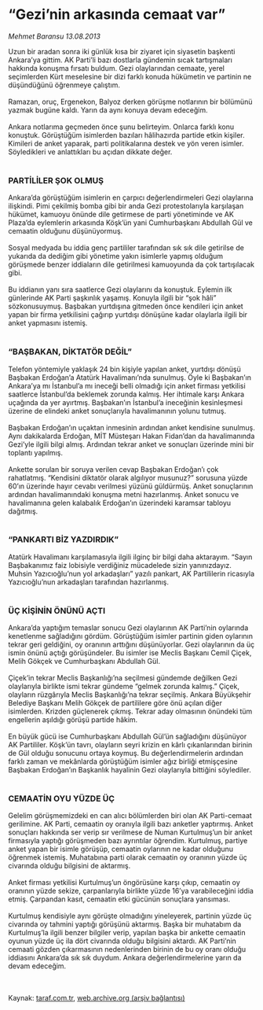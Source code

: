 # “Gezi’nin arkasında cemaat var”

*Mehmet Baransu 13.08.2013*

<div class="yazi">Uzun bir aradan sonra iki günlük kısa bir ziyaret için siyasetin 
başkenti Ankara’ya gittim. AK Parti’li bazı dostlarla gündemin sıcak 
tartışmaları hakkında konuşma fırsatı buldum. Gezi olaylarından cemaate,
 yerel seçimlerden Kürt meselesine bir dizi farklı konuda hükümetin ve 
partinin ne düşündüğünü öğrenmeye çalıştım.<br/><br/>Ramazan, oruç, 
Ergenekon, Balyoz derken görüşme notlarının bir bölümünü yazmak bugüne 
kaldı. Yarın da aynı konuya devam edeceğim.<br/><br/>Ankara notlarıma 
geçmeden önce şunu belirteyim. Onlarca farklı konu konuştuk. Görüştüğüm 
isimlerden bazıları hâlihazırda partide etkin kişiler. Kimileri de anket
 yaparak, parti politikalarına destek ve yön veren isimler. Söyledikleri
 ve anlattıkları bu açıdan dikkate değer.<br/><br/><h3>PARTİLİLER ŞOK OLMUŞ</h3>Ankara’da
 görüştüğüm isimlerin en çarpıcı değerlendirmeleri Gezi olaylarına 
ilişkindi. Pimi çekilmiş bomba gibi bir anda Gezi protestolarıyla 
karşılaşan hükümet, kamuoyu önünde dile getirmese de parti yönetiminde 
ve AK Plaza’da eylemlerin arkasında Köşk’ün yani Cumhurbaşkanı Abdullah 
Gül ve cemaatin olduğunu düşünüyormuş.<br/><br/>Sosyal medyada bu iddia 
genç partililer tarafından sık sık dile getirilse de yukarıda da dediğim
 gibi yönetime yakın isimlerle yapmış olduğum görüşmede benzer 
iddiaların dile getirilmesi kamuoyunda da çok tartışılacak gibi.<br/><br/>Bu
 iddianın yanı sıra saatlerce Gezi olaylarını da konuştuk. Eylemin ilk 
günlerinde AK Parti şaşkınlık yaşamış. Konuyla ilgili bir “şok hâli” 
sözkonusuymuş. Başbakan yurtdışına gitmeden önce kendileri için anket 
yapan bir firma yetkilisini çağırıp yurtdışı dönüşüne kadar olaylarla 
ilgili bir anket yapmasını istemiş.<br/><br/><h3>“BAŞBAKAN, DİKTATÖR DEĞİL”</h3>Telefon
 yöntemiyle yaklaşık 24 bin kişiyle yapılan anket, yurtdışı dönüşü 
Başbakan Erdoğan’a Atatürk Havalimanı’nda sunulmuş. Öyle ki Başbakan’ın 
Ankara’ya mı İstanbul’a mı ineceği belli olmadığı için anket firması 
yetkilisi saatlerce İstanbul’da beklemek zorunda kalmış. Her ihtimale 
karşı Ankara uçağında da yer ayırtmış. Başbakan’ın İstanbul’a ineceğinin
 kesinleşmesi üzerine de elindeki anket sonuçlarıyla havalimanının 
yolunu tutmuş.<br/><br/>Başbakan Erdoğan’ın uçaktan inmesinin ardından 
anket kendisine sunulmuş. Aynı dakikalarda Erdoğan, MİT Müsteşarı Hakan 
Fidan’dan da havalimanında Gezi’yle ilgili bilgi almış. Ardından tekrar 
anket ve sonuçları üzerinde mini bir toplantı yapılmış.<br/><br/>Ankette 
sorulan bir soruya verilen cevap Başbakan Erdoğan’ı çok rahatlatmış. 
“Kendisini diktatör olarak algılıyor musunuz?” sorusuna yüzde 60’ın 
üzerinde hayır cevabı verilmesi yüzünü güldürmüş. Anket sonuçlarının 
ardından havalimanındaki konuşma metni hazırlanmış. Anket sonucu ve 
havalimanına gelen kalabalık Erdoğan’ın üzerindeki karamsar tabloyu 
dağıtmış.<br/><br/><h3>“PANKARTI BİZ YAZDIRDIK”</h3>Atatürk Havalimanı 
karşılamasıyla ilgili ilginç bir bilgi daha aktarayım. “Sayın 
Başbakanımız faiz lobisiyle verdiğiniz mücadelede sizin yanınızdayız. 
Muhsin Yazıcıoğlu’nun yol arkadaşları” yazılı pankart, AK Partililerin 
ricasıyla Yazıcıoğlu’nun arkadaşları tarafından hazırlanmış.<br/><br/><h3>ÜÇ KİŞİNİN ÖNÜNÜ AÇTI</h3>Ankara’da
 yaptığım temaslar sonucu Gezi olaylarının AK Parti’nin oylarında 
kenetlenme sağladığını gördüm. Görüştüğüm isimler partinin giden 
oylarının tekrar geri geldiğini, oy oranının arttığını düşünüyorlar. 
Gezi olaylarının da üç ismin önünü açtığı görüşündeler. Bu isimler ise 
Meclis Başkanı Cemil Çiçek, Melih Gökçek ve Cumhurbaşkanı Abdullah Gül.<br/><br/>Çiçek’in
 tekrar Meclis Başkanlığı’na seçilmesi gündemde değilken Gezi 
olaylarıyla birlikte ismi tekrar gündeme “gelmek zorunda kalmış.” Çiçek,
 olayların rüzgârıyla Meclis Başkanlığı’na tekrar seçilmiş. Ankara 
Büyükşehir Belediye Başkanı Melih Gökçek de partililere göre önü açılan 
diğer isimlerden. Krizden güçlenerek çıkmış. Tekrar aday olmasının 
önündeki tüm engellerin aşıldığı görüşü partide hâkim.<br/><br/>En büyük 
gücü ise Cumhurbaşkanı Abdullah Gül’ün sağladığını düşünüyor AK 
Partililer. Köşk’ün tavrı, olayların seyri krizin en kârlı çıkanlarından
 birinin de Gül olduğu sonucunu ortaya koymuş. Bu değerlendirmelerin 
ardından farklı zaman ve mekânlarda görüştüğüm isimler ağız birliği 
etmişçesine Başbakan Erdoğan’ın Başkanlık hayalinin Gezi olaylarıyla 
bittiğini söylediler.<br/><br/><h3>CEMAATİN OYU YÜZDE ÜÇ</h3>Gelelim 
görüşmemizdeki en can alıcı bölümlerden biri olan AK Parti-cemaat 
gerilimine. AK Parti, cemaatin oy oranıyla ilgili bazı anketler 
yaptırmış. Anket sonuçları hakkında ser verip sır verilmese de Numan 
Kurtulmuş’un bir anket firmasıyla yaptığı görüşmeden bazı ayrıntılar 
öğrendim. Kurtulmuş, partiye anket yapan bir isimle görüşüp, cemaatin 
oylarının ne kadar olduğunu öğrenmek istemiş. Muhatabına parti olarak 
cemaatin oy oranının yüzde üç civarında olduğu bilgisini de aktarmış.<br/><br/>Anket
 firması yetkilisi Kurtulmuş’un öngörüsüne karşı çıkıp, cemaatin oy 
oranının yüzde sekize, çarpanlarıyla birlikte yüzde 16’ya varabileceğini
 iddia etmiş. Çarpandan kasıt, cemaatin etki gücünün sonuçlara 
yansıması.<br/><br/>Kurtulmuş kendisiyle aynı görüşte olmadığını 
yineleyerek, partinin yüzde üç civarında oy tahmini yaptığı görüşünü 
aktarmış. Başka bir muhatabım da Kurtulmuş’la ilgili benzer bilgiler 
verip, yapılan başka bir ankette cemaatin oyunun yüzde üç ila dört 
civarında olduğu bilgisini aktardı. AK Parti’nin cemaati gözden 
çıkarmasının nedenlerinden birinin de bu oy oranı olduğu iddiasını 
Ankara’da sık sık duydum. Ankara değerlendirmelerine yarın da devam 
edeceğim.<br/><br/><br/>
</div>

Kaynak: [taraf.com.tr](http://www.taraf.com.tr:80/mehmet-baransu/makale-gezi-nin-arkasinda-cemaat-var.htm), [web.archive.org (arşiv bağlantısı)](http://web.archive.org/web/20130815073233/http://www.taraf.com.tr:80/mehmet-baransu/makale-gezi-nin-arkasinda-cemaat-var.htm)
